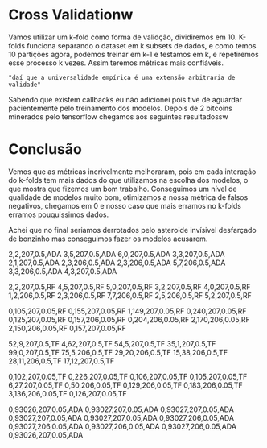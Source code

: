 # Cross Validationw

Vamos utilizar um k-fold como forma de validção, dividiremos em 10. K-folds funciona separando o dataset em k subsets de dados, e como temos 10 partições agora, podemos treinar em k-1 e testamos em k, e repetiremos esse processo k vezes. Assim teremos métricas mais confiáveis.

    "daí que a universalidade empírica é uma extensão arbitraria de validade"

Sabendo que existem callbacks eu não adicionei pois tive de aguardar pacientemente pelo treinamento dos modelos. Depois de 2 bitcoins minerados pelo tensorflow chegamos aos seguintes resultadossw

# Conclusão

Vemos que as métricas incrivelmente melhoraram, pois em cada interação do k-folds tem mais dados do que utilizamos na escolha dos modelos, o que mostra que fizemos um bom trabalho. Conseguimos um nível de qualidade de modelos muito bom,
otimizamos a nossa métrica de falsos negativos, chegamos em 0 e nosso caso que mais erramos no k-folds erramos pouquissimos dados.

Achei que no final seriamos derrotados pelo asteroide invísivel desfarçado de bonzinho mas conseguimos fazer os modelos acusarem.

2,2,207,0.5,ADA
3,5,207,0.5,ADA
6,0,207,0.5,ADA
3,3,207,0.5,ADA
2,1,207,0.5,ADA
2,3,206,0.5,ADA
2,3,206,0.5,ADA
5,7,206,0.5,ADA
3,3,206,0.5,ADA
4,3,207,0.5,ADA

2,2,207,0.5,RF
4,5,207,0.5,RF
5,0,207,0.5,RF
3,2,207,0.5,RF
4,0,207,0.5,RF
1,2,206,0.5,RF
2,3,206,0.5,RF
7,7,206,0.5,RF
2,5,206,0.5,RF
5,2,207,0.5,RF

0,105,207,0.05,RF
0,155,207,0.05,RF
1,149,207,0.05,RF
0,240,207,0.05,RF
0,125,207,0.05,RF
0,157,206,0.05,RF
0,204,206,0.05,RF
2,170,206,0.05,RF
2,150,206,0.05,RF
0,157,207,0.05,RF

52,9,207,0.5,TF
4,62,207,0.5,TF
54,5,207,0.5,TF
35,1,207,0.5,TF
99,0,207,0.5,TF
75,5,206,0.5,TF
29,20,206,0.5,TF
15,38,206,0.5,TF
28,11,206,0.5,TF
17,12,207,0.5,TF

0,102,207,0.05,TF
0,226,207,0.05,TF
0,106,207,0.05,TF
0,105,207,0.05,TF
6,27,207,0.05,TF
0,50,206,0.05,TF
0,129,206,0.05,TF
0,183,206,0.05,TF
3,136,206,0.05,TF
0,126,207,0.05,TF

0,93026,207,0.05,ADA
0,93027,207,0.05,ADA
0,93027,207,0.05,ADA
0,93027,207,0.05,ADA
0,93027,207,0.05,ADA
0,93027,206,0.05,ADA
0,93027,206,0.05,ADA
0,93027,206,0.05,ADA
0,93027,206,0.05,ADA
0,93026,207,0.05,ADA
